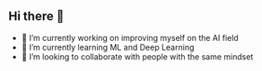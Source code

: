 ## Hi there 👋


- 🔭 I’m currently working on improving myself on the AI field
- 🌱 I’m currently learning ML and Deep Learning
- 👯 I’m looking to collaborate with people with the same mindset
